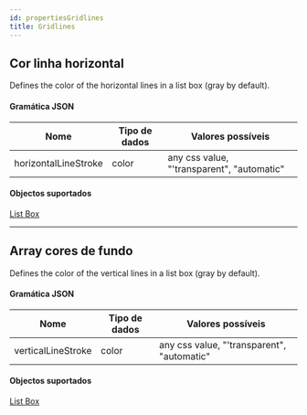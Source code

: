 ```yaml
---
id: propertiesGridlines
title: Gridlines
---
```


## Cor linha horizontal

Defines the color of the horizontal lines in a list box (gray by default).

#### Gramática JSON

| Nome                 | Tipo de dados | Valores possíveis                          |
| -------------------- | ------------- | ------------------------------------------ |
| horizontalLineStroke | color         | any css value, "'transparent", "automatic" |

#### Objectos suportados

[List Box](listbox_overview.md)

---

## Array cores de fundo

Defines the color of the vertical lines in a list box (gray by default).

#### Gramática JSON

| Nome               | Tipo de dados | Valores possíveis                          |
| ------------------ | ------------- | ------------------------------------------ |
| verticalLineStroke | color         | any css value, "'transparent", "automatic" |

#### Objectos suportados

[List Box](listbox_overview.md)
